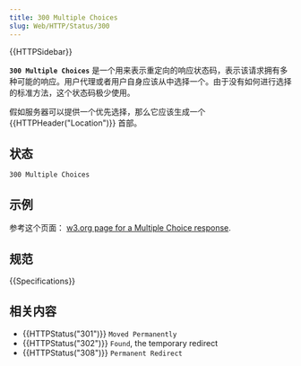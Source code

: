 ```yaml
---
title: 300 Multiple Choices
slug: Web/HTTP/Status/300
---
```


{{HTTPSidebar}}

**`300 Multiple Choices`** 是一个用来表示重定向的响应状态码，表示该请求拥有多种可能的响应。用户代理或者用户自身应该从中选择一个。由于没有如何进行选择的标准方法，这个状态码极少使用。

假如服务器可以提供一个优先选择，那么它应该生成一个 {{HTTPHeader("Location")}} 首部。

## 状态

```plain
300 Multiple Choices
```

## 示例

参考这个页面： [w3.org page for a Multiple Choice response](https://www.w3.org/Style/Examples/007/figures.ht).

## 规范

{{Specifications}}

## 相关内容

- {{HTTPStatus("301")}} `Moved Permanently`
- {{HTTPStatus("302")}} `Found`, the temporary redirect
- {{HTTPStatus("308")}} `Permanent Redirect`
